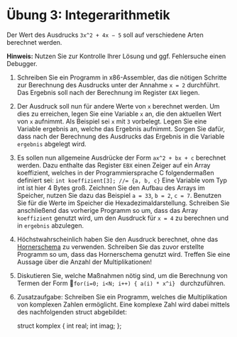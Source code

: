 # Übung 3: Integerarithmetik

Der Wert des Ausdrucks `3x^2 + 4x − 5` soll auf verschiedene Arten berechnet werden.

**Hinweis:** Nutzen Sie zur Kontrolle Ihrer Lösung und ggf. Fehlersuche einen Debugger.

1. Schreiben Sie ein Programm in x86-Assembler, das die nötigen Schritte zur Berechnung des Ausdrucks unter der Annahme `x = 2` durchführt. Das Ergebnis soll nach der Berechnung im Register `EAX` liegen.

2. Der Ausdruck soll nun für andere Werte von `x` berechnet werden. Um dies zu erreichen, legen Sie eine Variable `x` an, die den aktuellen Wert von `x` aufnimmt. Als Beispiel sei `x` mit `3` vorbelegt. Legen Sie eine Variable ergebnis an, welche das Ergebnis aufnimmt. Sorgen Sie dafür, dass nach der Berechnung des Ausdrucks das Ergebnis in die Variable `ergebnis` abgelegt wird.

3. Es sollen nun allgemeine Ausdrücke der Form `ax^2 + bx + c` berechnet werden. Dazu enthalte das Register `EBX` einen Zeiger auf ein Array koeffizient, welches in der Programmiersprache C folgendermaßen definiert sei: `int koeffizient[3]; //= {a, b, c}` Eine Variable vom Typ int ist hier 4 Bytes groß. Zeichnen Sie den Aufbau des Arrays im Speicher, nutzen Sie dazu das Beispiel `a = 33`, `b = 2`, `c = 7`. Benutzen Sie für die Werte im Speicher die Hexadezimaldarstellung. Schreiben Sie anschließend das vorherige Programm so um, dass das Array `koeffizient` genutzt wird, um den Ausdruck für `x = 4` zu berechnen und in `ergebnis` abzulegen.

4. Höchstwahrscheinlich haben Sie den Ausdruck berechnet, ohne das [Hornerschema](http://de.wikipedia.org/wiki/Horner-Schema) zu verwenden. Schreiben Sie das zuvor erstellte Programm so um, dass das Hornerschema genutzt wird. Treffen Sie eine Aussage über die Anzahl der Multiplikationen!

5. Diskutieren Sie, welche Maßnahmen nötig sind, um die Berechnung von Termen der Form 􏰀`for(i=0; i<N; i++) { a(i) * x^i} ` durchzuführen.

6. Zusatzaufgabe: Schreiben Sie ein Programm, welches die Multiplikation von komplexen Zahlen ermöglicht. Eine komplexe Zahl wird dabei mittels des nachfolgenden struct abgebildet:

 
	struct komplex {
		int real;
		int imag;
	};
